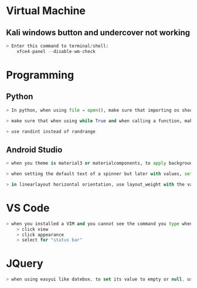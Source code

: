 # Virtual Machine
## Kali windows button and undercover not working
```python
> Enter this command to terminal/shell:
	xfce4-panel --disable-wm-check
```

# Programming
## Python
```python
> In python, when using file = open(), make sure that importing os should like this: import os, and not like from os import *

> make sure that when using while True and when calling a function, make sure to use break after calling function

> use randint instead of randrange
```


## Android Studio
```python
> when you theme is material3 or materialcomponents, to apply background attribute to the button, you will  put app:background="@null" first then android:background 

> when setting the default text of a spinner but later with values, set text first then get its values.

> in linearlayout horizontal orientation, use layout_weight with the value of 1 to expand its width.
```



# VS Code
```python
> when you installed a VIM and you cannot see the command you type when you are in visual mode then typing colon to do something with the highlighted text then do this:
	> click view
	> click appearance
	> select for "status bar"


```


# JQuery
```javascript
> when using easyui like datebox, to set its value to empty or null, use its function "datebox" ex. "mydate.datebox('setValue', '')", because if we use "mydate.val('')", it will not let it put its value again, unless you use the "datebox" function.
```


























